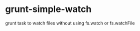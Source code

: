 grunt-simple-watch
==================

grunt task to watch files without using fs.watch or fs.watchFile